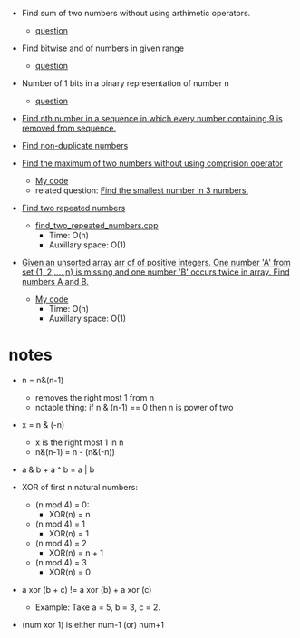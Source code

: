 - Find sum of two numbers without using arthimetic operators.
  - [question](https://leetcode.com/problems/sum-of-two-integers/description/)
- Find bitwise and of numbers in given range
  - [question](https://leetcode.com/problems/bitwise-and-of-numbers-range/description/)
- Number of 1 bits in a binary representation of number n
  - [question](https://leetcode.com/problems/number-of-1-bits/submissions/1363323311/)
- [Find nth number in a sequence in which every number containing 9 is removed from sequence.](https://www.geeksforgeeks.org/problems/nth-natural-number/1)
- [Find non-duplicate numbers](https://www.geeksforgeeks.org/problems/finding-the-numbers0215/1)
- [Find the maximum of two numbers without using comprision operator](https://www.geeksforgeeks.org/compute-maximum-of-two-integers-in-c-c-using-bitwise-operators/)
  - [My code](finding_max.cpp) 
  - related question: [Find the smallest number in 3 numbers.](https://www.geeksforgeeks.org/smallest-of-three-integers-without-comparison-operators/)

- [Find two repeated numbers](https://www.geeksforgeeks.org/problems/two-repeated-elements-1587115621/1)
  - [find_two_repeated_numbers.cpp](find_two_repeated_numbers.cpp)
    - Time: O(n)
    - Auxillary space: O(1)

- [Given an unsorted array arr of of positive integers. One number 'A' from set {1, 2,....,n} is missing and one number 'B' occurs twice in array. Find numbers A and B.](https://www.geeksforgeeks.org/problems/find-missing-and-repeating2512/1)
  - [My code](find_duplicates.cpp)
    - Time: O(n)
    - Auxillary space: O(1)

# notes
- n = n&(n-1) 
  - removes the right most 1 from n
  - notable thing: if n & (n-1) == 0 then n is power of two
- x = n & (-n)
  - x is the right most 1 in n
  - n&(n-1) = n - (n&(-n))
- a & b + a ^ b = a | b

- XOR of first n natural numbers:
  - (n mod 4) = 0:
    - XOR(n) = n
  - (n mod 4) = 1
    - XOR(n) = 1
  - (n mod 4) = 2
    - XOR(n) = n + 1
  - (n mod 4) = 3
    - XOR(n) = 0
  
- a xor (b + c) != a xor (b) + a xor (c)
  - Example: Take a = 5, b = 3, c = 2. 

- (num xor 1) is either num-1 (or) num+1